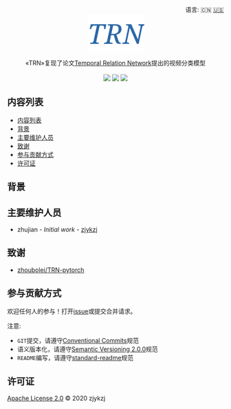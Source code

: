 <div align="right">
  语言:
    🇨🇳
  <a title="英语" href="./README.en.md">🇺🇸</a>
  <!-- <a title="俄语" href="../ru/README.md">🇷🇺</a> -->
</div>

 <div align="center"><a title="" href="https://github.com/ZJCV/TRN"><img align="center" src="./imgs/TRN.png"></a></div>

<p align="center">
  «TRN»复现了论文<a title="" href="https://arxiv.org/abs/1711.08496">Temporal Relation Network</a>提出的视频分类模型
<br>
<br>
  <a href="https://github.com/RichardLitt/standard-readme"><img src="https://img.shields.io/badge/standard--readme-OK-green.svg?style=flat-square"></a>
  <a href="https://conventionalcommits.org"><img src="https://img.shields.io/badge/Conventional%20Commits-1.0.0-yellow.svg"></a>
  <a href="http://commitizen.github.io/cz-cli/"><img src="https://img.shields.io/badge/commitizen-friendly-brightgreen.svg"></a>
</p>

## 内容列表

- [内容列表](#内容列表)
- [背景](#背景)
- [主要维护人员](#主要维护人员)
- [致谢](#致谢)
- [参与贡献方式](#参与贡献方式)
- [许可证](#许可证)

## 背景

## 主要维护人员

* zhujian - *Initial work* - [zjykzj](https://github.com/zjykzj)

## 致谢

* [zhoubolei/TRN-pytorch ](https://github.com/zhoubolei/TRN-pytorch)

## 参与贡献方式

欢迎任何人的参与！打开[issue](https://github.com/zjykzj/TRN/issues)或提交合并请求。

注意:

* `GIT`提交，请遵守[Conventional Commits](https://www.conventionalcommits.org/en/v1.0.0-beta.4/)规范
* 语义版本化，请遵守[Semantic Versioning 2.0.0](https://semver.org)规范
* `README`编写，请遵守[standard-readme](https://github.com/RichardLitt/standard-readme)规范

## 许可证

[Apache License 2.0](LICENSE) © 2020 zjykzj